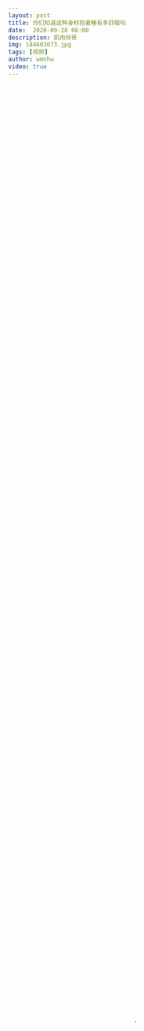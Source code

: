 ```yaml
---
layout: post
title: 你们知道这种身材抱着睡有多舒服吗
date:  2020-09-28 08:00
description: 肌肉帅哥
img: 184603673.jpg
tags: [视频]
author: wmnhw
video: true
---
```

<video controls preload="auto" poster="https://wmnhw.github.io/assets/img/184603673.jpg" width="100%" height="100%" src="https://gdindex.wmnhw.workers.dev/%25E5%25B8%2585%25E5%2593%25A5%25E8%25A7%2586%25E9%25A2%2591/normal%2520video.mp4"></video>
<br>
